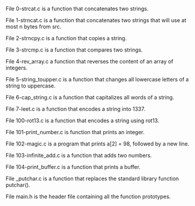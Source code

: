 

File 0-strcat.c is a function that concatenates two strings.

File 1-strncat.c is a function that concatenates two strings that will use at most n bytes from src.

File 2-strncpy.c is a function that copies a string.

File 3-strcmp.c is a function that compares two strings.

File 4-rev_array.c a function that reverses the content of an array of integers.

File 5-string_toupper.c is a function that changes all lowercase letters of a string to uppercase.

File 6-cap_string.c is a function that capitalizes all words of a string.

File 7-leet.c is a function that encodes a string into 1337.

File 100-rot13.c is a function that encodes a string using rot13.

File 101-print_number.c is function that prints an integer.

File 102-magic.c is a program that prints a[2] = 98, followed by a new line.

File 103-infinite_add.c is a function that adds two numbers.

File 104-print_buffer.c is a function that prints a buffer.

File _putchar.c is a function that replaces the standard library function putchar().

File main.h is the header file containing all the function prototypes.
